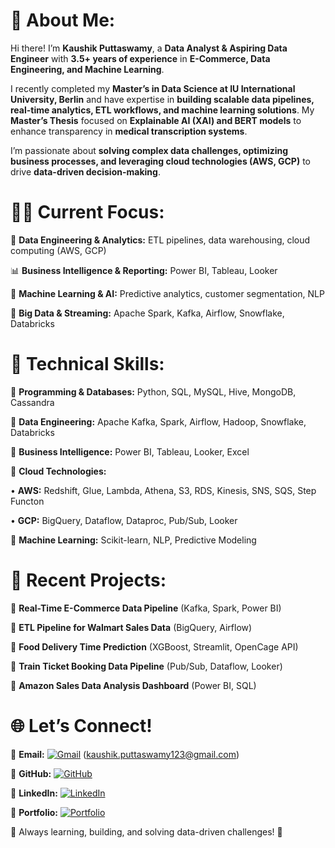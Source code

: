 # 💫 About Me:

Hi there! I’m **Kaushik Puttaswamy**, a **Data Analyst & Aspiring Data Engineer** with **3.5+ years of experience** in **E-Commerce, Data Engineering, and Machine Learning**.

I recently completed my **Master’s in Data Science at IU International University, Berlin** and have expertise in **building scalable data pipelines, real-time analytics, ETL workflows, and machine learning solutions**. My **Master’s Thesis** focused on **Explainable AI (XAI) and BERT models** to enhance transparency in **medical transcription systems**.

I’m passionate about **solving complex data challenges, optimizing business processes, and leveraging cloud technologies (AWS, GCP)** to drive **data-driven decision-making**.

# 👨‍💻 Current Focus:


🚀 **Data Engineering & Analytics:** ETL pipelines, data warehousing, cloud computing (AWS, GCP)

📊 **Business Intelligence & Reporting:** Power BI, Tableau, Looker

🤖 **Machine Learning & AI:** Predictive analytics, customer segmentation, NLP

🔧 **Big Data & Streaming:** Apache Spark, Kafka, Airflow, Snowflake, Databricks

# 🚀 Technical Skills:


🔹 **Programming & Databases:** Python, SQL, MySQL, Hive, MongoDB, Cassandra

🔹 **Data Engineering:** Apache Kafka, Spark, Airflow, Hadoop, Snowflake, Databricks

🔹 **Business Intelligence:** Power BI, Tableau, Looker, Excel

🔹 **Cloud Technologies:**
	
 • **AWS:** Redshift, Glue, Lambda, Athena, S3, RDS, Kinesis, SNS, SQS, Step Functon
	
 • **GCP:** BigQuery, Dataflow, Dataproc, Pub/Sub, Looker

🔹 **Machine Learning:** Scikit-learn, NLP, Predictive Modeling

# 📂 Recent Projects:


📌 **Real-Time E-Commerce Data Pipeline** (Kafka, Spark, Power BI)

📌 **ETL Pipeline for Walmart Sales Data** (BigQuery, Airflow)

📌 **Food Delivery Time Prediction** (XGBoost, Streamlit, OpenCage API)

📌 **Train Ticket Booking Data Pipeline** (Pub/Sub, Dataflow, Looker)

📌 **Amazon Sales Data Analysis Dashboard** (Power BI, SQL)

# 🌐 Let’s Connect!

📧 **Email:** [![Gmail](https://img.shields.io/badge/Gmail-D14836?style=flat&logo=gmail&logoColor=white)](mailto:kaushik.puttaswamy123@gmail.com) 
  (kaushik.puttaswamy123@gmail.com)

🔗 **GitHub:** [![GitHub](https://img.shields.io/badge/GitHub-%23121011.svg?style=flat&logo=github&logoColor=white)](https://github.com/Kaushik-Puttaswamy)  

🔗 **LinkedIn:** [![LinkedIn](https://img.shields.io/badge/LinkedIn-%230077B5.svg?style=flat&logo=linkedin&logoColor=white)](https://www.linkedin.com/in/kaushik-puttaswamy-data-analyst/)  

📜 **Portfolio:** [![Portfolio](https://img.shields.io/badge/Portfolio-%230000ff.svg?style=flat&logo=firefox&logoColor=white)](https://www.datascienceportfol.io/kaushikputtaswamy)   

🚀 Always learning, building, and solving data-driven challenges! 🚀
